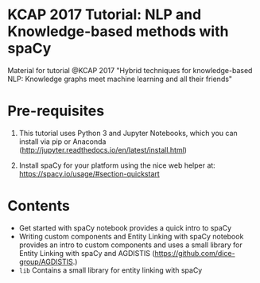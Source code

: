 # KCAP 2017 Tutorial: NLP and Knowledge-based methods with spaCy

Material for tutorial @KCAP 2017 "Hybrid techniques for knowledge-based NLP: Knowledge graphs meet machine learning and all their friends"

# Pre-requisites

1. This tutorial uses Python 3 and Jupyter Notebooks, which you can install via pip or Anaconda (http://jupyter.readthedocs.io/en/latest/install.html)

2. Install spaCy for your platform using the nice web helper at: https://spacy.io/usage/#section-quickstart

# Contents

- Get started with spaCy notebook provides a quick intro to spaCy
- Writing custom components and Entity Linking with spaCy notebook provides an intro to custom components and uses a small library for Entity Linking with spaCy and AGDISTIS (https://github.com/dice-group/AGDISTIS.)
- `lib` Contains a small library for entity linking with spaCy
